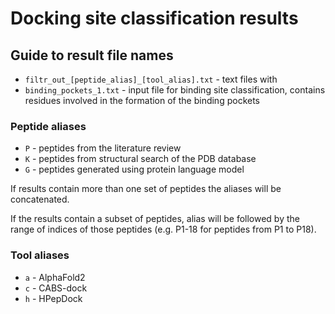# Docking site classification results

## Guide to result file names

- `filtr_out_[peptide_alias]_[tool_alias].txt` - text files with 
- `binding_pockets_1.txt` - input file for binding site classification, contains residues involved in the formation of the binding pockets

### Peptide aliases

- `P` - peptides from the literature review
- `K` - peptides from structural search of the PDB database
- `G` - peptides generated using protein language model

If results contain more than one set of peptides the aliases will be concatenated.

If the results contain a subset of peptides, alias will be followed by the range of indices of those peptides (e.g. P1-18 for peptides from P1 to P18).

### Tool aliases

- `a` - AlphaFold2
- `c` - CABS-dock
- `h` - HPepDock
